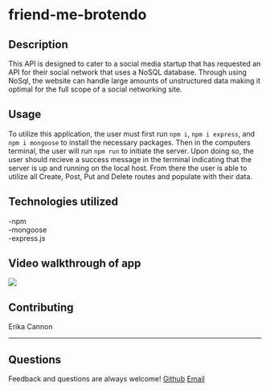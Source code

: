 # friend-me-brotendo


## Description
This API is designed to cater to a social media startup that has requested an API for their social network that uses a NoSQL database. Through using NoSql, the website can handle large amounts of unstructured data making it optimal for the full scope of a social networking site.


## Usage
To utilize this application, the user must first run `npm i`, `npm i express`, and `npm i mongoose` to install the necessary packages. Then in the computers terminal, the user will run `npm run` to initiate the server. Upon doing so, the user should recieve a success message in the terminal indicating that the server is up and running on the local host. From there the user is able to utilize all Create, Post, Put and Delete routes and populate with their data.

## Technologies utilized
-npm </br>
-mongoose </br>
-express.js </br>

## Video walkthrough of app 

<img src="./walkthru-social.gif">


## Contributing
Erika Cannon

----
## Questions
Feedback and questions are always welcome!
[Github](https://github.com/cannnonel)
[Email](mailto:cannone.rva!gmail.com)
